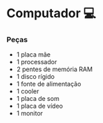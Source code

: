 # Computador :computer:
### Peças 
 - 1 placa mãe 
 - 1 processador 
 - 2 pentes de memória RAM 
 - 1 disco rígido
 - 1 fonte de alimentação
 - 1 cooler
 - 1 placa de som
 - 1 placa de vídeo
 - 1 monitor